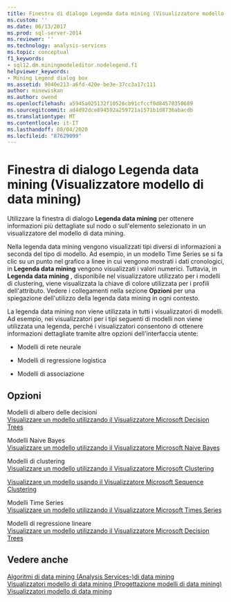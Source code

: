 ```yaml
---
title: Finestra di dialogo Legenda data mining (Visualizzatore modello di data mining) | Microsoft Docs
ms.custom: ''
ms.date: 06/13/2017
ms.prod: sql-server-2014
ms.reviewer: ''
ms.technology: analysis-services
ms.topic: conceptual
f1_keywords:
- sql12.dm.miningmodeleditor.nodelegend.f1
helpviewer_keywords:
- Mining Legend dialog box
ms.assetid: 9040e213-a6fd-420e-be3e-37cc3a17c111
author: minewiskan
ms.author: owend
ms.openlocfilehash: a5945a025132f10526cb91cfccf0d84570350689
ms.sourcegitcommit: ad4d92dce894592a259721a1571b1d8736abacdb
ms.translationtype: MT
ms.contentlocale: it-IT
ms.lasthandoff: 08/04/2020
ms.locfileid: "87629099"
---
```

# <a name="mining-legend-dialog-box-mining-model-viewer"></a>Finestra di dialogo Legenda data mining (Visualizzatore modello di data mining)
  Utilizzare la finestra di dialogo **Legenda data mining** per ottenere informazioni più dettagliate sul nodo o sull'elemento selezionato in un visualizzatore del modello di data mining.  
  
 Nella legenda data mining vengono visualizzati tipi diversi di informazioni a seconda del tipo di modello. Ad esempio, in un modello Time Series se si fa clic su un punto nel grafico a linee in cui vengono mostrati i dati cronologici, in **Legenda data mining** vengono visualizzati i valori numerici. Tuttavia, in **Legenda data mining** , disponibile nel visualizzatore utilizzato per i modelli di clustering, viene visualizzata la chiave di colore utilizzata per i profili dell'attributo. Vedere i collegamenti nella sezione **Opzioni** per una spiegazione dell'utilizzo della legenda data mining in ogni contesto.  
  
 La legenda data mining non viene utilizzata in tutti i visualizzatori di modelli. Ad esempio, nei visualizzatori per i tipi seguenti di modelli non viene utilizzata una legenda, perché i visualizzatori consentono di ottenere informazioni dettagliate tramite altre opzioni dell'interfaccia utente:  
  
-   Modelli di rete neurale  
  
-   Modelli di regressione logistica  
  
-   Modelli di associazione  
  
## <a name="options"></a>Opzioni  
 Modelli di albero delle decisioni  
 [Visualizzare un modello utilizzando il Visualizzatore Microsoft Decision Trees](data-mining/browse-a-model-using-the-microsoft-tree-viewer.md)  
  
 Modelli Naive Bayes  
 [Visualizzare un modello utilizzando il Visualizzatore Microsoft Naive Bayes](data-mining/browse-a-model-using-the-microsoft-naive-bayes-viewer.md)  
  
 Modelli di clustering  
 [Visualizzare un modello utilizzando il Visualizzatore Microsoft Clustering](data-mining/browse-a-model-using-the-microsoft-cluster-viewer.md)  
  
 [Visualizzare un modello usando il Visualizzatore Microsoft Sequence Clustering](data-mining/browse-a-model-using-the-microsoft-sequence-cluster-viewer.md)  
  
 Modelli Time Series  
 [Visualizzare un modello utilizzando il Visualizzatore Microsoft Times Series](data-mining/browse-a-model-using-the-microsoft-time-series-viewer.md)  
  
 Modelli di regressione lineare  
 [Visualizzare un modello utilizzando il Visualizzatore Microsoft Decision Trees](data-mining/browse-a-model-using-the-microsoft-tree-viewer.md)  
  
## <a name="see-also"></a>Vedere anche  
 [Algoritmi di data mining &#40;Analysis Services-&#41;di data mining](data-mining/data-mining-algorithms-analysis-services-data-mining.md)   
 [Visualizzatori modello di data mining &#40;Progettazione modelli di data mining&#41;](mining-model-viewers-data-mining-model-designer.md)   
 [Visualizzatori modello di data mining](data-mining/data-mining-model-viewers.md)  
  
  
